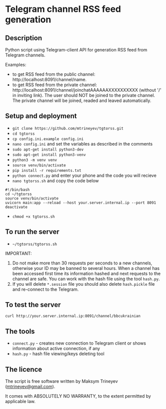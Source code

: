 # Telegram channel RSS feed generation


## Description
Python script using Telegram-client API for generation RSS feed from Telegram channels.

Examples:
- to get RSS feed from the public channel: http://localhost:8091/channel/name.
- to get RSS feed from the private channel: http://localhost:8091/channel/joinchatAAAAAAXXXXXXXXXX (without '/' in inviting link). The user should NOT be joined to the private channel. The private channel will be joined, readed and leaved automatically.


## Setup and deployment
- `git clone https://github.com/mtrineyev/tgtorss.git`
- `cd tgtorss`
- `cp config.ini.example config.ini`
- `nano config.ini` and set the variables as described in the comments
- `sudo apt-get install python3-dev`
- `sudo apt-get install python3-venv`
- `python3 -m venv venv`
- `source venv/bin/activate`
- `pip install -r requirements.txt`
- `python connect.py` and enter your phone and the code you will recieve
- `nano tgtorss.sh` and copy the code below
```
#!/bin/bash
cd ~/tgtorss
source venv/bin/activate
uvicorn main:app --reload --host your.server.internal.ip --port 8091
deactivate
```
- `chmod +x tgtorss.sh`


## To run the server
- `~/tgtorss/tgtorss.sh`

IMPORTANT:
1. Do not make more than 30 requests per seconds to a new channels, otherwise your ID may be banned to several hours. When a channel has been accessed first time its information hashed and next requests to the channel are safe. You can work with the hash file using the tool `hash.py`.
2. If you will delete `*.session` file you should also delete `hash.pickle` file and re-connect to the Telegram.


## To test the server
`curl http://your.server.internal.ip:8091/channel/bbcukrainian`


## The tools
- `connect.py` - creates new connection to Telegram client or shows information about active connection, if any
- `hash.py` - hash file viewing/keys deleting tool


## The licence
The script is free software written by Maksym Trineyev (mtrineyev@gmail.com).

It comes with ABSOLUTELY NO WARRANTY, to the extent permitted by applicable law.
